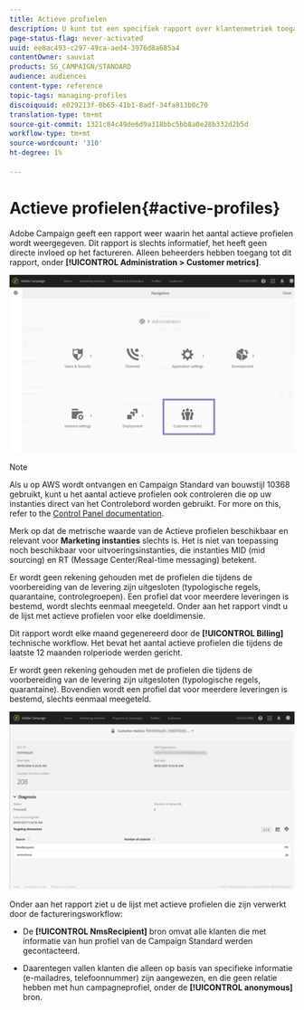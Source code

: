 ```yaml
---
title: Actieve profielen
description: U kunt tot een specifiek rapport over klantenmetriek toegang hebben en actieve profielen in uw gegevensbestand van de Campagne visualiseren.
page-status-flag: never-activated
uuid: ee8ac493-c297-49ca-aed4-3976d8a685a4
contentOwner: sauviat
products: SG_CAMPAIGN/STANDARD
audience: audiences
content-type: reference
topic-tags: managing-profiles
discoiquuid: e029213f-0b65-41b1-8adf-34fa813b0c70
translation-type: tm+mt
source-git-commit: 1321c84c49de6d9a318bbc5bb8a0e28b332d2b5d
workflow-type: tm+mt
source-wordcount: '310'
ht-degree: 1%

---
```



# Actieve profielen{#active-profiles}

Adobe Campaign geeft een rapport weer waarin het aantal actieve profielen wordt weergegeven. Dit rapport is slechts informatief, het heeft geen directe invloed op het factureren. Alleen beheerders hebben toegang tot dit rapport, onder **[!UICONTROL Administration > Customer metrics]**.

![](assets/audience_active_profiles1.png)

>[!NOTE]
>
>Als u op AWS wordt ontvangen en Campaign Standard van bouwstijl 10368 gebruikt, kunt u het aantal actieve profielen ook controleren die op uw instanties direct van het Controlebord worden gebruikt. For more on this, refer to the [Control Panel documentation](https://docs.adobe.com/content/help/en/control-panel/using/performance-monitoring/active-profiles-monitoring.html).
>
>Merk op dat de metrische waarde van de Actieve profielen beschikbaar en relevant voor **Marketing instanties** slechts is. Het is niet van toepassing noch beschikbaar voor uitvoeringsinstanties, die instanties MID (mid sourcing) en RT (Message Center/Real-time messaging) betekent.


Er wordt geen rekening gehouden met de profielen die tijdens de voorbereiding van de levering zijn uitgesloten (typologische regels, quarantaine, controlegroepen). Een profiel dat voor meerdere leveringen is bestemd, wordt slechts eenmaal meegeteld. Onder aan het rapport vindt u de lijst met actieve profielen voor elke doeldimensie.

Dit rapport wordt elke maand gegenereerd door de **[!UICONTROL Billing]** technische workflow. Het bevat het aantal actieve profielen die tijdens de laatste 12 maanden rolperiode werden gericht.

Er wordt geen rekening gehouden met de profielen die tijdens de voorbereiding van de levering zijn uitgesloten (typologische regels, quarantaine). Bovendien wordt een profiel dat voor meerdere leveringen is bestemd, slechts eenmaal meegeteld.

![](assets/audience_active_profiles2.png)

Onder aan het rapport ziet u de lijst met actieve profielen die zijn verwerkt door de factureringsworkflow:

* De **[!UICONTROL NmsRecipient]** bron omvat alle klanten die met informatie van hun profiel van de Campaign Standard werden gecontacteerd.

* Daarentegen vallen klanten die alleen op basis van specifieke informatie (e-mailadres, telefoonnummer) zijn aangewezen, en die geen relatie hebben met hun campagneprofiel, onder de **[!UICONTROL anonymous]** bron.
